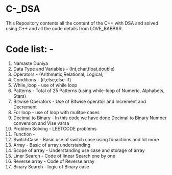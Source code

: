# C-_DSA
This Repository contents all the content of the C++ with DSA and solved using C++ and all the code details from LOVE_BABBAR. 

# Code list: -
1. Namaste Duniya 
2. Data Type and Variables - (Int,char,float,double)
3. Operators - (Arithmetic,Relational, Logical, 
4. Conditions - (if,else,else-if)
5. While_loop - use of while loop
6. Patterns - Total of 25 Patterns (using while-loop of Numeric, Alphabets, Stars)
7. Bitwise Operators - Use of Bitwise operator and Increment and Decrement
8. For loop - use of loop with mulitpe cases
9. Decimal to Binary - In this code we have done Decimal to Binary Number conversion and Vise varsa
10. Problem Solving - LEETCODE problems
11. Function -
12. SwitchCase - Basic use of switch case using funactions and lot more
13. Array - Basic of array understanding
14. Scope of array - Understanding use case and storage of array
15. Liner Search - Code of linear Search one by one
16. Reverse array -  Code of Reverse array
17. Binary Search -  logic of Binary case
    
